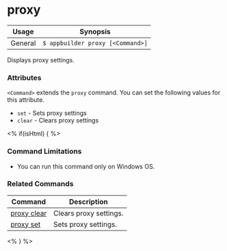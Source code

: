 proxy
==========

Usage | Synopsis
------|-------
General | `$ appbuilder proxy [<Command>]`

Displays proxy settings.

### Attributes
`<Command>` extends the `proxy` command. You can set the following values for this attribute.
* `set` - Sets proxy settings
* `clear` - Clears proxy settings

<% if(isHtml) { %>
### Command Limitations

* You can run this command only on Windows OS.

### Related Commands

Command | Description
----------|----------
[proxy clear](proxy-clear.html) | Clears proxy settings.
[proxy set](proxy-set.html) | Sets proxy settings.
<% } %>
